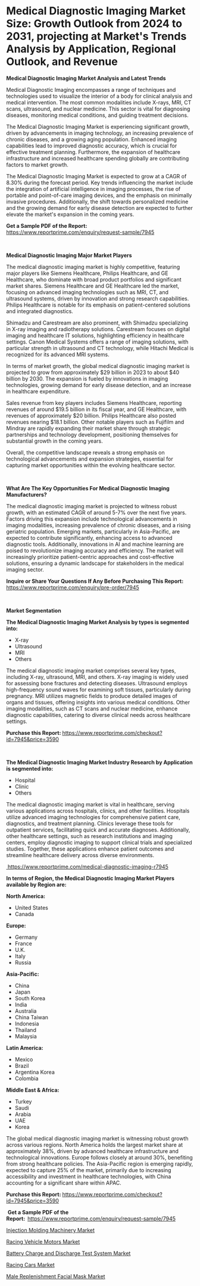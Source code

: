 <p><h1>Medical Diagnostic Imaging Market Size: Growth Outlook from 2024 to 2031, projecting at Market's Trends Analysis by Application, Regional Outlook, and Revenue</h1></p><p><strong>Medical Diagnostic Imaging Market Analysis and Latest Trends</strong></p>
<p><p>Medical Diagnostic Imaging encompasses a range of techniques and technologies used to visualize the interior of a body for clinical analysis and medical intervention. The most common modalities include X-rays, MRI, CT scans, ultrasound, and nuclear medicine. This sector is vital for diagnosing diseases, monitoring medical conditions, and guiding treatment decisions.</p><p>The Medical Diagnostic Imaging Market is experiencing significant growth, driven by advancements in imaging technology, an increasing prevalence of chronic diseases, and a growing aging population. Enhanced imaging capabilities lead to improved diagnostic accuracy, which is crucial for effective treatment planning. Furthermore, the expansion of healthcare infrastructure and increased healthcare spending globally are contributing factors to market growth.</p><p>The Medical Diagnostic Imaging Market is expected to grow at a CAGR of 8.30% during the forecast period. Key trends influencing the market include the integration of artificial intelligence in imaging processes, the rise of portable and point-of-care imaging devices, and the emphasis on minimally invasive procedures. Additionally, the shift towards personalized medicine and the growing demand for early disease detection are expected to further elevate the market's expansion in the coming years.</p></p>
<p><strong>Get a Sample PDF of the Report:&nbsp;</strong> <a href="https://www.reportprime.com/enquiry/request-sample/7945">https://www.reportprime.com/enquiry/request-sample/7945</a></p>
<p>&nbsp;</p>
<p><strong>Medical Diagnostic Imaging Major Market Players</strong></p>
<p><p>The medical diagnostic imaging market is highly competitive, featuring major players like Siemens Healthcare, Philips Healthcare, and GE Healthcare, who dominate with broad product portfolios and significant market shares. Siemens Healthcare and GE Healthcare led the market, focusing on advanced imaging technologies such as MRI, CT, and ultrasound systems, driven by innovation and strong research capabilities. Philips Healthcare is notable for its emphasis on patient-centered solutions and integrated diagnostics.</p><p>Shimadzu and Carestream are also prominent, with Shimadzu specializing in X-ray imaging and radiotherapy solutions. Carestream focuses on digital imaging and healthcare IT solutions, highlighting efficiency in healthcare settings. Canon Medical Systems offers a range of imaging solutions, with particular strength in ultrasound and CT technology, while Hitachi Medical is recognized for its advanced MRI systems.</p><p>In terms of market growth, the global medical diagnostic imaging market is projected to grow from approximately $29 billion in 2023 to about $40 billion by 2030. The expansion is fueled by innovations in imaging technologies, growing demand for early disease detection, and an increase in healthcare expenditure.</p><p>Sales revenue from key players includes Siemens Healthcare, reporting revenues of around $19.5 billion in its fiscal year, and GE Healthcare, with revenues of approximately $20 billion. Philips Healthcare also posted revenues nearing $18.1 billion. Other notable players such as Fujifilm and Mindray are rapidly expanding their market share through strategic partnerships and technology development, positioning themselves for substantial growth in the coming years. </p><p>Overall, the competitive landscape reveals a strong emphasis on technological advancements and expansion strategies, essential for capturing market opportunities within the evolving healthcare sector.</p></p>
<p>&nbsp;</p>
<p><strong>What Are The Key Opportunities For Medical Diagnostic Imaging Manufacturers?</strong></p>
<p><p>The medical diagnostic imaging market is projected to witness robust growth, with an estimated CAGR of around 5-7% over the next five years. Factors driving this expansion include technological advancements in imaging modalities, increasing prevalence of chronic diseases, and a rising geriatric population. Emerging markets, particularly in Asia-Pacific, are expected to contribute significantly, enhancing access to advanced diagnostic tools. Additionally, innovations in AI and machine learning are poised to revolutionize imaging accuracy and efficiency. The market will increasingly prioritize patient-centric approaches and cost-effective solutions, ensuring a dynamic landscape for stakeholders in the medical imaging sector.</p></p>
<p><strong>Inquire or Share Your Questions If Any Before Purchasing This Report:</strong> <a href="https://www.reportprime.com/enquiry/pre-order/7945">https://www.reportprime.com/enquiry/pre-order/7945</a></p>
<p>&nbsp;</p>
<p><strong>Market Segmentation</strong></p>
<p><strong>The Medical Diagnostic Imaging Market Analysis by types is segmented into:</strong></p>
<p><ul><li>X-ray</li><li>Ultrasound</li><li>MRI</li><li>Others</li></ul></p>
<p><p>The medical diagnostic imaging market comprises several key types, including X-ray, ultrasound, MRI, and others. X-ray imaging is widely used for assessing bone fractures and detecting diseases. Ultrasound employs high-frequency sound waves for examining soft tissues, particularly during pregnancy. MRI utilizes magnetic fields to produce detailed images of organs and tissues, offering insights into various medical conditions. Other imaging modalities, such as CT scans and nuclear medicine, enhance diagnostic capabilities, catering to diverse clinical needs across healthcare settings.</p></p>
<p><strong>Purchase this Report:&nbsp;</strong><a href="https://www.reportprime.com/checkout?id=7945&price=3590">https://www.reportprime.com/checkout?id=7945&price=3590</a></p>
<p>&nbsp;</p>
<p><strong>The Medical Diagnostic Imaging Market Industry Research by Application is segmented into:</strong></p>
<p><ul><li>Hospital</li><li>Clinic</li><li>Others</li></ul></p>
<p><p>The medical diagnostic imaging market is vital in healthcare, serving various applications across hospitals, clinics, and other facilities. Hospitals utilize advanced imaging technologies for comprehensive patient care, diagnostics, and treatment planning. Clinics leverage these tools for outpatient services, facilitating quick and accurate diagnoses. Additionally, other healthcare settings, such as research institutions and imaging centers, employ diagnostic imaging to support clinical trials and specialized studies. Together, these applications enhance patient outcomes and streamline healthcare delivery across diverse environments.</p></p>
<p><a href="https://www.reportprime.com/medical-diagnostic-imaging-r7945">&nbsp;https://www.reportprime.com/medical-diagnostic-imaging-r7945</a></p>
<p><strong>In terms of Region, the Medical Diagnostic Imaging Market Players available by Region are:</strong></p>
<p>
    <p> <strong> North America: </strong>
        <ul>
            <li>United States</li>
            <li>Canada</li>
        </ul>
        </p> 
    <p> <strong> Europe: </strong>
        <ul>
            <li>Germany</li>
            <li>France</li>
            <li>U.K.</li>
            <li>Italy</li>
            <li>Russia</li>
        </ul>
        </p> 
    <p> <strong> Asia-Pacific: </strong>
        <ul>
            <li>China</li>
            <li>Japan</li>
            <li>South Korea</li>
            <li>India</li>
            <li>Australia</li>
            <li>China Taiwan</li>
            <li>Indonesia</li>
            <li>Thailand</li>
            <li>Malaysia</li>
        </ul>
        </p> 
    <p> <strong> Latin America: </strong>
        <ul>
            <li>Mexico</li>
            <li>Brazil</li>
            <li>Argentina Korea</li>
            <li>Colombia</li>
        </ul>
        </p> 
    <p> <strong> Middle East & Africa: </strong>
        <ul>
            <li>Turkey</li>
            <li>Saudi</li>
            <li>Arabia</li>
            <li>UAE</li>
            <li>Korea</li>
        </ul>
    </p>
    </p>
<p><p>The global medical diagnostic imaging market is witnessing robust growth across various regions. North America holds the largest market share at approximately 38%, driven by advanced healthcare infrastructure and technological innovations. Europe follows closely at around 30%, benefiting from strong healthcare policies. The Asia-Pacific region is emerging rapidly, expected to capture 25% of the market, primarily due to increasing accessibility and investment in healthcare technologies, with China accounting for a significant share within APAC.</p></p>
<p><strong>Purchase this Report: </strong><a href="https://www.reportprime.com/checkout?id=7945&price=3590">https://www.reportprime.com/checkout?id=7945&price=3590</a></p>
<p>&nbsp;<strong>Get a Sample PDF of the Report:&nbsp;&nbsp;</strong><a href="https://www.reportprime.com/enquiry/request-sample/7945">https://www.reportprime.com/enquiry/request-sample/7945</a></p>
<p><strong></strong></p>
<p><p><a href="https://www.linkedin.com/pulse/pioneering-growth-analyzing-global-injection-molding-machinery-rishe?trackingId=gcZQTqOXTGa2%2BMUqAeax%2FQ%3D%3D">Injection Molding Machinery Market</a></p><p><a href="https://issuu.com/reportprime-2/docs/racing-vehicle-motors-market-size-2_2444cc0baaba38">Racing Vehicle Motors Market</a></p><p><a href="https://medium.com/@obiemante_40648/battery-charge-and-discharge-test-system-market-trends-and-strategic-market-insights-2024-2031-a8cffca97ccb">Battery Charge and Discharge Test System Market</a></p><p><a href="https://issuu.com/reportprime-2/docs/racing-cars-market-size-2030.pptx_cce73d96f8dcb9">Racing Cars Market</a></p><p><a href="https://medium.com/@broderickleannon/male-replenishment-facial-mask-market-essentials-key-market-players-demand-drivers-and-roi-65f66a51f6d0">Male Replenishment Facial Mask Market</a></p></p>